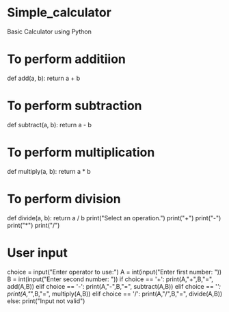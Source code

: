 # Simple_calculator
Basic Calculator using Python

# To perform additiion
def add(a, b):
   return a + b
# To perform subtraction
def subtract(a, b):
   return a - b
# To perform multiplication
def multiply(a, b):
   return a * b
# To perform division
def divide(a, b):
return a / b
print("Select an operation.")
print("+")
print("-")
print("*")
print("/")
# User input
choice = input("Enter operator to use:")
A = int(input("Enter first number: "))
B = int(input("Enter second number: "))
if choice == '+':
   print(A,"+",B,"=", add(A,B))
elif choice == '-':
   print(A,"-",B,"=", subtract(A,B))
elif choice == '*':
   print(A,"*",B,"=", multiply(A,B))
elif choice == '/':
   print(A,"/",B,"=", divide(A,B))
else:
print("Input not valid")
